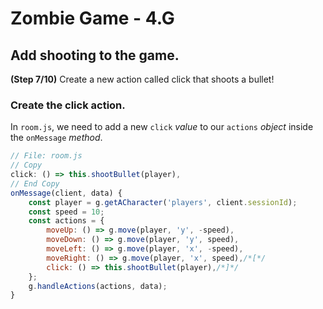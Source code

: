 # Zombie Game - 4.G

## Add shooting to the game.

**(Step 7/10)** Create a new action called click that shoots a bullet!

### Create the click action.

In `room.js`, we need to add a new `click` _value_ to our `actions` _object_ inside the `onMessage` _method_.

``` javascript
// File: room.js
// Copy
click: () => this.shootBullet(player),
// End Copy
onMessage(client, data) {
	const player = g.getACharacter('players', client.sessionId);
	const speed = 10;
	const actions = {
		moveUp: () => g.move(player, 'y', -speed),
		moveDown: () => g.move(player, 'y', speed),
		moveLeft: () => g.move(player, 'x', -speed),
		moveRight: () => g.move(player, 'x', speed),/*[*/
		click: () => this.shootBullet(player),/*]*/
	};
	g.handleActions(actions, data);
}
```
